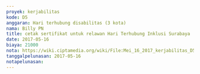```yaml
---
proyek: kerjabilitas
kode: D5
anggaran: Hari terhubung disabilitas (3 kota)
nama: Billy PN
title: cetak sertifikat untuk relawan Hari Terhubung Inklusi Surabaya
date: 2017-05-16
biaya: 21000
nota: https://wiki.ciptamedia.org/wiki/File:Mei_16_2017_kerjabilitas_D5_print_sertifikat_billy.jpg
tanggalpelunasan: 2017-05-16
notapelunasan:
---
```

